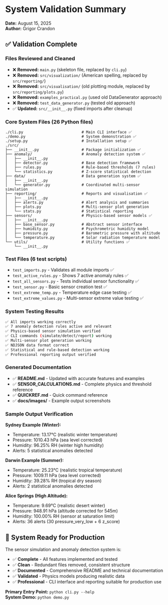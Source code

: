 # System Validation Summary

**Date:** August 15, 2025  
**Author:** Grigor Crandon

## ✅ Validation Complete

### Files Reviewed and Cleaned
- ❌ **Removed:** `main.py` (skeleton file, replaced by `cli.py`)
- ❌ **Removed:** `src/visualization/` (American spelling, replaced by `src/reporting/`)
- ❌ **Removed:** `src/visualisation/` (old plotting module, replaced by `src/reporting/plots.py`)
- ❌ **Removed:** `examples_practical.py` (used old DataGenerator approach)
- ❌ **Removed:** `test_data_generator.py` (tested old approach)
- ✅ **Updated:** `src/__init__.py` (fixed imports after cleanup)

### Core System Files (26 Python files)
```
./cli.py                          # Main CLI interface ✅
./demo.py                         # System demonstration ✅  
./setup.py                        # Installation setup ✅
./src/                           
├── __init__.py                   # Package initialization ✅
├── anomaly/                      # Anomaly detection system ✅
│   ├── __init__.py
│   ├── detector.py               # Base detection framework
│   ├── rules.py                  # Rule-based thresholds (7 rules)
│   └── statistics.py             # Z-score statistical detection
├── data/                         # Data generation system ✅
│   ├── __init__.py
│   └── generator.py              # Coordinated multi-sensor simulation
├── reporting/                    # Reports and visualisation ✅
│   ├── __init__.py
│   ├── alerts.py                 # Alert analysis and summaries
│   ├── plots.py                  # Multi-sensor plot generation
│   └── stats.py                  # Statistical reporting
├── sensors/                      # Physics-based sensor models ✅
│   ├── __init__.py
│   ├── base_sensor.py            # Abstract sensor interface
│   ├── humidity.py               # Psychrometric humidity model
│   ├── pressure.py               # Barometric pressure with altitude
│   └── temperature.py            # Solar radiation temperature model
└── utils/                        # Utility functions ✅
    └── __init__.py
```

### Test Files (6 test scripts)
- `test_imports.py` - Validates all module imports ✅
- `test_active_rules.py` - Shows 7 active anomaly rules ✅  
- `test_all_sensors.py` - Tests individual sensor functionality ✅
- `test_sensor.py` - Basic sensor creation test ✅
- `test_extreme_temp.py` - Temperature edge case testing ✅
- `test_extreme_values.py` - Multi-sensor extreme value testing ✅

### System Testing Results
```bash
✅ All imports working correctly
✅ 7 anomaly detection rules active and relevant
✅ Physics-based sensor simulation verified
✅ CLI commands (simulate/detect/report) working
✅ Multi-sensor plot generation working
✅ NDJSON data format correct
✅ Statistical and rule-based detection working
✅ Professional reporting output verified
```

### Generated Documentation
- ✅ **README.md** - Updated with accurate features and examples
- ✅ **SENSOR_CALCULATIONS.md** - Complete physics and threshold reference
- ✅ **QUICKREF.md** - Quick command reference
- ✅ **docs/images/** - Example output screenshots

### Sample Output Verification
**Sydney Example (Winter):**
- Temperature: 13.17°C (realistic winter temperature)
- Pressure: 1010.43 hPa (sea level corrected)
- Humidity: 96.25% RH (winter high humidity)
- Alerts: 5 statistical anomalies detected

**Darwin Example (Summer):**
- Temperature: 25.23°C (realistic tropical temperature)
- Pressure: 1009.11 hPa (sea level corrected)  
- Humidity: 39.28% RH (tropical dry season)
- Alerts: 2 statistical anomalies detected

**Alice Springs (High Altitude):**
- Temperature: 9.69°C (realistic desert winter)
- Pressure: 948.91 hPa (altitude corrected for 545m)
- Humidity: 100.00% RH (sensor at saturation limit)
- Alerts: 36 alerts (30 pressure_very_low + 6 z_score)

## 🎯 System Ready for Production

The sensor simulation and anomaly detection system is:
- ✅ **Complete** - All features implemented and tested
- ✅ **Clean** - Redundant files removed, consistent structure
- ✅ **Documented** - Comprehensive README and technical documentation
- ✅ **Validated** - Physics models producing realistic data
- ✅ **Professional** - CLI interface and reporting suitable for production use

**Primary Entry Point:** `python cli.py --help`  
**System Demo:** `python demo.py`
